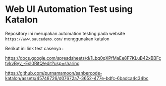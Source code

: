 # Web UI Automation Test using Katalon
Repository ini merupakan automation testing pada website `https://www.saucedemo.com/` menggunakan katalon

Berikut ini link test casenya : 

https://docs.google.com/spreadsheets/d/1Lbq0qXPfMaEe8F7KLuB42xBBFctykvByv_-EsI0RitQ/edit?usp=sharing



https://github.com/purnamamoon/sanbercode-katalon/assets/45748726/d07672a7-3652-477e-bdfc-6badca4c34bc

